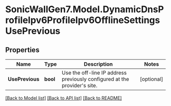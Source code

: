 # SonicWallGen7.Model.DynamicDnsProfileIpv6ProfileIpv6OfflineSettingsUsePrevious

## Properties

Name | Type | Description | Notes
------------ | ------------- | ------------- | -------------
**UsePrevious** | **bool** | Use the off-line IP address previously configured at the provider&#39;s site. | [optional] 

[[Back to Model list]](../README.md#documentation-for-models) [[Back to API list]](../README.md#documentation-for-api-endpoints) [[Back to README]](../README.md)

